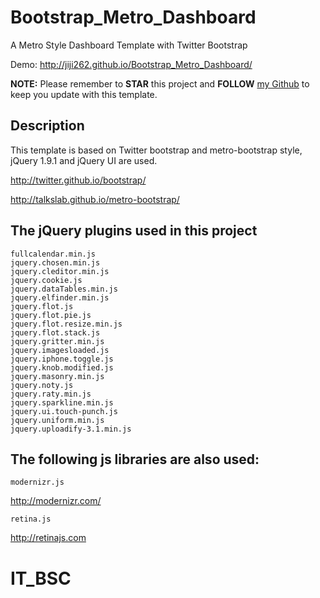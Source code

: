 Bootstrap_Metro_Dashboard
=========================

A Metro Style Dashboard Template with Twitter Bootstrap

Demo: http://jiji262.github.io/Bootstrap_Metro_Dashboard/

**NOTE:** Please remember to **STAR** this project and **FOLLOW** [my Github](https://github.com/jiji262) to keep you update with this template.

Description
----------------------------
This template is based on Twitter bootstrap and metro-bootstrap style, jQuery 1.9.1 and jQuery UI are used.

http://twitter.github.io/bootstrap/

http://talkslab.github.io/metro-bootstrap/


The jQuery plugins used in this project
---------------------------

    fullcalendar.min.js
    jquery.chosen.min.js
    jquery.cleditor.min.js
    jquery.cookie.js
    jquery.dataTables.min.js
    jquery.elfinder.min.js
    jquery.flot.js
    jquery.flot.pie.js
    jquery.flot.resize.min.js
    jquery.flot.stack.js
    jquery.gritter.min.js
    jquery.imagesloaded.js
    jquery.iphone.toggle.js
    jquery.knob.modified.js
    jquery.masonry.min.js
    jquery.noty.js
    jquery.raty.min.js
    jquery.sparkline.min.js
    jquery.ui.touch-punch.js
    jquery.uniform.min.js
    jquery.uploadify-3.1.min.js
    
The following js libraries are also used:
---------------------------  
    modernizr.js
    
http://modernizr.com/
    
    retina.js
    
http://retinajs.com
# IT_BSC
